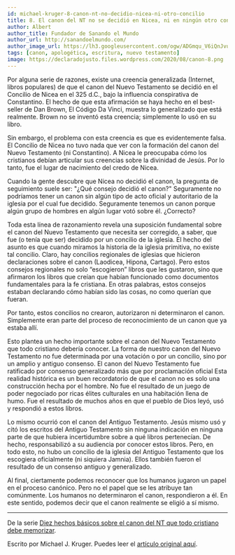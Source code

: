 ```yaml
---
id: michael-kruger-8-canon-nt-no-decidio-nicea-ni-otro-concilio
title: 8. El canon del NT no se decidió en Nicea, ni en ningún otro concilio de la iglesia
author: Albert
author_title: Fundador de Sanando el Mundo
author_url: http://sanandoelmundo.com/
author_image_url: https://lh3.googleusercontent.com/ogw/ADGmqu_V6iQnJvuIOUFQJ8ebZQW6vvBd8lk0fipmF92Z
tags: [canon, apologética, escritura, nuevo testamento]
image: https://declaradojusto.files.wordpress.com/2020/08/canon-8.png
---
```


Por alguna serie de razones, existe una creencia generalizada (Internet, libros populares) de que el canon del Nuevo Testamento se decidió en el Concilio de Nicea en el 325 d.C., bajo la influencia conspirativa de Constantino. El hecho de que esta afirmación se haya hecho en el best-seller de Dan Brown, El Código Da Vinci, muestra lo generalizado que está realmente. Brown no se inventó esta creencia; simplemente lo usó en su libro.

Sin embargo, el problema con esta creencia es que es evidentemente falsa. El Concilio de Nicea no tuvo nada que ver con la formación del canon del Nuevo Testamento (ni Constantino). A Nicea le preocupaba cómo los cristianos debían articular sus creencias sobre la divinidad de Jesús. Por lo tanto, fue el lugar de nacimiento del credo de Nicea.

<!--truncate-->

Cuando la gente descubre que Nicea no decidió el canon, la pregunta de seguimiento suele ser: "¿Qué consejo decidió el canon?" Seguramente no podríamos tener un canon sin algún tipo de acto oficial y autoritario de la iglesia por el cual fue decidido. Seguramente tenemos un canon porque algún grupo de hombres en algún lugar votó sobre él. ¿Correcto?

Toda esta línea de razonamiento revela una suposición fundamental sobre el canon del Nuevo Testamento que necesita ser corregido, a saber, que fue (o tenía que ser) decidido por un concilio de la iglesia. El hecho del asunto es que cuando miramos la historia de la iglesia primitiva, no existe tal concilio. Claro, hay concilios regionales de iglesias que hicieron declaraciones sobre el canon (Laodicea, Hipona, Cartago). Pero estos consejos regionales no solo “escogieron” libros que les gustaron, sino que afirmaron los libros que creían que habían funcionado como documentos fundamentales para la fe cristiana. En otras palabras, estos consejos estaban declarando cómo habían sido las cosas, no como querían que fueran.

Por tanto, estos concilios no crearon, autorizaron ni determinaron el canon. Simplemente eran parte del proceso de reconocimiento de un canon que ya estaba allí.

Esto plantea un hecho importante sobre el canon del Nuevo Testamento que todo cristiano debería conocer. La forma de nuestro canon del Nuevo Testamento no fue determinada por una votación o por un concilio, sino por un amplio y antiguo consenso. El canon del Nuevo Testamento fue ratificado por consenso generalizado más que por proclamación oficial
Esta realidad histórica es un buen recordatorio de que el canon no es solo una construcción hecha por el hombre. No fue el resultado de un juego de poder negociado por ricas élites culturales en una habitación llena de humo. Fue el resultado de muchos años en que el pueblo de Dios leyó, usó y respondió a estos libros.

Lo mismo ocurrió con el canon del Antiguo Testamento. Jesús mismo usó y citó los escritos del Antiguo Testamento sin ninguna indicación en ninguna parte de que hubiera incertidumbre sobre a qué libros pertenecían. De hecho, responsabilizó a su audiencia por conocer estos libros. Pero, en todo esto, no hubo un concilio de la iglesia del Antiguo Testamento que los escogiera oficialmente (ni siquiera Jamnia). Ellos también fueron el resultado de un consenso antiguo y generalizado.

Al final, ciertamente podemos reconocer que los humanos jugaron un papel en el proceso canónico. Pero no el papel que se les atribuye tan comúnmente. Los humanos no determinaron el canon, respondieron a él. En este sentido, podemos decir que el canon realmente se eligió a sí mismo.

--------

De la serie [Diez hechos básicos sobre el canon del NT que todo cristiano debe memorizar](michael-kruger-diez-hechos-basicos-canon-nt-todo-cristiano-debe-memorizar).

<div class="alert alert--secondary" role="info">
  Escrito por Michael J. Kruger. Puedes leer el <a href="http://wp.me/p2dVaB-jk">artículo original aquí</a>.
</div> 

